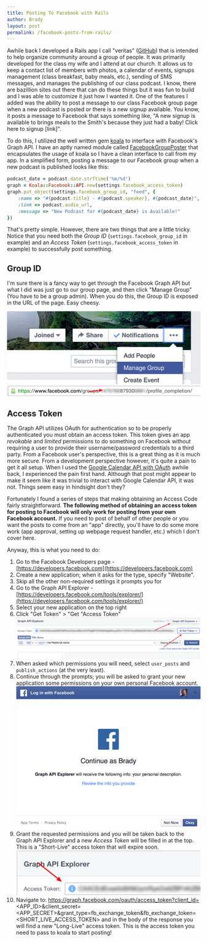 ```yaml
---
title: Posting To Facebook with Rails
author: Brady
layout: post
permalink: /facebook-posts-from-rails/
---
```


Awhile back I developed a Rails app I call "veritas" ([GitHub](https://github.com/bradymholt/veritas)) that is intended to help organize community around a group of people. It was primarily developed for the class my wife and I attend at our church. It allows us to keep a contact list of members with photos, a calendar of events, signups management (class breakfast, baby meals, etc.), sending of SMS messages, and manages the publishing of our class podcast. I know, there are bazillion sites out there that can do these things but it was fun to build and I was able to customize it just how I wanted it. One of the features I added was the ability to post a message to our class Facebook group page when a new podcast is posted or there is a new signup available. You know, it posts a message to Facebook that says something like, "A new signup is available to brings meals to the Smith's because they just had a baby! Click here to signup [link]".

To do this, I utilized the well written gem [koala](https://github.com/arsduo/koala) to interface with Facebook's Graph API. I have an aptly named module called [FacebookGroupPoster](https://github.com/bradymholt/veritas/blob/bcd394ceaf8546f769e58975ccd7a9e1a20a6327/lib/facebook_group_poster.rb) that encapsulates the usage of koala so I have a clean interface to call from my app. In a simplified form, posting a message to our Facebook group when a new podcast is published looks like this:

```ruby
podcast_date = podcast.date.strftime('%m/%d')
graph = Koala::Facebook::API.new(settings.facebook_access_token)
graph.put_object(settings.facebook_group_id, "feed", {
    :name => "#{podcast.title} - #{podcast.speaker}, #{podcast_date}",
    :link => podcast.audio_url,
    :message => "New Podcast for #{podcast_date} is Available!"
})
```

That's pretty simple. However, there are two things that are a little tricky. Notice that you need both the _Group ID_ (`settings.facebook_group_id` in example) and an _Access Token_ (`settings.facebook_access_token` in example) to successfully post something.

## Group ID

I'm sure there is a fancy way to get through the Facebook Graph API but what I did was just go to our group page, and then click "Manage Group" (You have to be a group admin). When you do this, the Group ID is exposed in the URL of the page. Easy cheesy.

![Group ID](/media/fb_manage_group.png)
![Group ID](/media/fb_group_id_url.png)

## Access Token

The Graph API utilizes OAuth for authentication so to be properly authenticated you must obtain an access token. This token gives an app _revokable_ and _limited_ permissions to do something on Facebook without requiring a user to provide their username/password credentials to a third party. From a Facebook user's perspective, this is a great thing as it is much more secure. From a development perspective however, it's quite a pain to get it all setup. When I used the [Google Calendar API with OAuth](/google-calendar-api-from-ruby/) awhile back, I experienced the pain first hand. Although that post might appear to make it seem like it was trivial to interact with Google Calendar API, it was not. Things seem easy in hindsight don't they?

Fortunately I found a series of steps that making obtaining an Access Code fairly straightforward. **The following method of obtaining an access token for posting to Facebook will only work for posting from your own Facebook account.** If you need to post of behalf of other people or you want the posts to come from an "app" directly, you'll have to do some more work (app approval, setting up webpage request handler, etc.) which I don't cover here.

Anyway, this is what you need to do:

1. Go to the Facebook Developers page - [https://developers.facebook.com](https://developers.facebook.com)
2. Create a new application; when it asks for the type, specify "Website".
3. Skip all the other non-required settings it prompts you for
4. Go to the Graph API Explorer - [https://developers.facebook.com/tools/explorer/](https://developers.facebook.com/tools/explorer/)
5. Select your new application on the top right
6. Click "Get Token" > "Get "Access Token" ![Graph API Explorer](/media/fb_graph_explorer.png)
7. When asked which permissions you will need, select `user_posts` and `publish_actions` (at the very least).
8. Continue through the prompts; you will be asked to grant your new application some permissions on your own personal Facebook account.
   ![Grant Access](/media/fb_grant_access.png)
9. Grant the requested permissions and you will be taken back to the Graph API Explorer and a new _Access Token_ will be filled in at the top. This is a "Short-Live" access token that will expire soon.
   ![Grant Access](/media/fb_access_key.png)
10. Navigate to: https://graph.facebook.com/oauth/access_token?client_id=<APP_ID>&client_secret=<APP_SECRET>&grant_type=fb_exchange_token&fb_exchange_token=<SHORT_LIVE_ACCESS_TOKEN> and in the body of the response you will find a new "Long-Live" access token. This is the access token you need to pass to koala to start posting!
